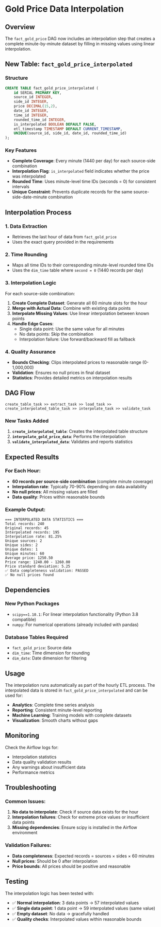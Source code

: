 # Gold Price Data Interpolation

## Overview

The `fact_gold_price` DAG now includes an interpolation step that creates a complete minute-by-minute dataset by filling in missing values using linear interpolation.

## New Table: `fact_gold_price_interpolated`

### Structure
```sql
CREATE TABLE fact_gold_price_interpolated (
    id SERIAL PRIMARY KEY,
    source_id INTEGER,
    side_id INTEGER,
    price DECIMAL(15,2),
    date_id INTEGER,
    time_id INTEGER,
    rounded_time_id INTEGER,
    is_interpolated BOOLEAN DEFAULT FALSE,
    etl_timestamp TIMESTAMP DEFAULT CURRENT_TIMESTAMP,
    UNIQUE(source_id, side_id, date_id, rounded_time_id)
);
```

### Key Features
- **Complete Coverage**: Every minute (1440 per day) for each source-side combination
- **Interpolation Flag**: `is_interpolated` field indicates whether the price was interpolated
- **Rounded Time**: Uses minute-level time IDs (seconds = 0) for consistent intervals
- **Unique Constraint**: Prevents duplicate records for the same source-side-date-minute combination

## Interpolation Process

### 1. Data Extraction
- Retrieves the last hour of data from `fact_gold_price`
- Uses the exact query provided in the requirements

### 2. Time Rounding
- Maps all time IDs to their corresponding minute-level rounded time IDs
- Uses the `dim_time` table where `second = 0` (1440 records per day)

### 3. Interpolation Logic
For each source-side combination:

1. **Create Complete Dataset**: Generate all 60 minute slots for the hour
2. **Merge with Actual Data**: Combine with existing data points
3. **Interpolate Missing Values**: Use linear interpolation between known points
4. **Handle Edge Cases**:
   - Single data point: Use the same value for all minutes
   - No data points: Skip the combination
   - Interpolation failure: Use forward/backward fill as fallback

### 4. Quality Assurance
- **Bounds Checking**: Clips interpolated prices to reasonable range (0-1,000,000)
- **Validation**: Ensures no null prices in final dataset
- **Statistics**: Provides detailed metrics on interpolation results

## DAG Flow

```
create_table_task >> extract_task >> load_task >> create_interpolated_table_task >> interpolate_task >> validate_task
```

### New Tasks Added

1. **`create_interpolated_table`**: Creates the interpolated table structure
2. **`interpolate_gold_price_data`**: Performs the interpolation
3. **`validate_interpolated_data`**: Validates and reports statistics

## Expected Results

### For Each Hour:
- **60 records per source-side combination** (complete minute coverage)
- **Interpolation rate**: Typically 70-90% depending on data availability
- **No null prices**: All missing values are filled
- **Data quality**: Prices within reasonable bounds

### Example Output:
```
=== INTERPOLATED DATA STATISTICS ===
Total records: 240
Original records: 45
Interpolated records: 195
Interpolation rate: 81.25%
Unique sources: 2
Unique sides: 2
Unique dates: 1
Unique minutes: 60
Average price: 1250.50
Price range: 1240.00 - 1260.00
Price standard deviation: 5.25
✅ Data completeness validation: PASSED
✅ No null prices found
```

## Dependencies

### New Python Packages
- `scipy==1.10.1`: For linear interpolation functionality (Python 3.8 compatible)
- `numpy`: For numerical operations (already included with pandas)

### Database Tables Required
- `fact_gold_price`: Source data
- `dim_time`: Time dimension for rounding
- `dim_date`: Date dimension for filtering

## Usage

The interpolation runs automatically as part of the hourly ETL process. The interpolated data is stored in `fact_gold_price_interpolated` and can be used for:

- **Analytics**: Complete time series analysis
- **Reporting**: Consistent minute-level reporting
- **Machine Learning**: Training models with complete datasets
- **Visualization**: Smooth charts without gaps

## Monitoring

Check the Airflow logs for:
- Interpolation statistics
- Data quality validation results
- Any warnings about insufficient data
- Performance metrics

## Troubleshooting

### Common Issues:
1. **No data to interpolate**: Check if source data exists for the hour
2. **Interpolation failures**: Check for extreme price values or insufficient data points
3. **Missing dependencies**: Ensure scipy is installed in the Airflow environment

### Validation Failures:
- **Data completeness**: Expected records = sources × sides × 60 minutes
- **Null prices**: Should be 0 after interpolation
- **Price bounds**: All prices should be positive and reasonable

## Testing

The interpolation logic has been tested with:
- ✅ **Normal interpolation**: 3 data points → 57 interpolated values
- ✅ **Single data point**: 1 data point → 59 interpolated values (same value)
- ✅ **Empty dataset**: No data → gracefully handled
- ✅ **Quality checks**: Interpolated values within reasonable bounds 